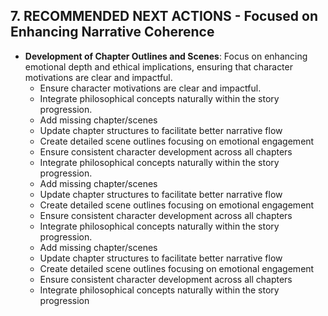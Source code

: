 ## 7. RECOMMENDED NEXT ACTIONS - Focused on Enhancing Narrative Coherence

- **Development of Chapter Outlines and Scenes**: Focus on enhancing emotional depth and ethical implications, ensuring that character motivations are clear and impactful.
  - Ensure character motivations are clear and impactful.
  - Integrate philosophical concepts naturally within the story progression.
  - Add missing chapter/scenes
  - Update chapter structures to facilitate better narrative flow
  - Create detailed scene outlines focusing on emotional engagement
  - Ensure consistent character development across all chapters
  - Integrate philosophical concepts naturally within the story progression.
  - Add missing chapter/scenes
  - Update chapter structures to facilitate better narrative flow
  - Create detailed scene outlines focusing on emotional engagement
  - Ensure consistent character development across all chapters
  - Integrate philosophical concepts naturally within the story progression.
  - Add missing chapter/scenes
  - Update chapter structures to facilitate better narrative flow
  - Create detailed scene outlines focusing on emotional engagement
  - Ensure consistent character development across all chapters
  - Integrate philosophical concepts naturally within the story progression
